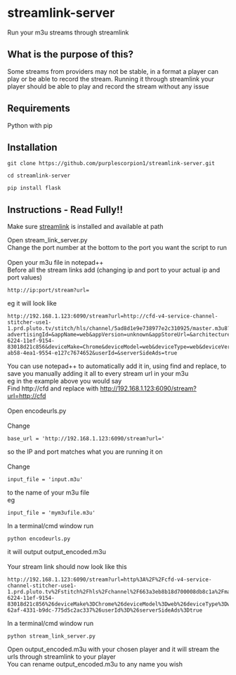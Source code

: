 # streamlink-server
Run your m3u streams through streamlink

## What is the purpose of this?
Some streams from providers may not be stable, in a format a player can play or be able to record the stream. Running it through streamlink your player should be able to play and record the stream without any issue

## Requirements
Python with pip

## Installation
```
git clone https://github.com/purplescorpion1/streamlink-server.git
```
```
cd streamlink-server
```
```
pip install flask
```
## Instructions - Read Fully!!

Make sure [streamlink](https://streamlink.github.io/install.html) is installed and available at path

Open stream_link_server.py <br>
Change the port number at the bottom to the port you want the script to run <br>
<br>
Open your m3u file in notepad++ <br>
Before all the stream links add (changing ip and port to your actual ip and port values)
```
http://ip:port/stream?url=
```
eg it will look like <br>
```
http://192.168.1.123:6090/stream?url=http://cfd-v4-service-channel-stitcher-use1-1.prd.pluto.tv/stitch/hls/channel/5ad8d1e9e738977e2c310925/master.m3u8?advertisingId=&appName=web&appVersion=unknown&appStoreUrl=&architecture=&buildVersion=&clientTime=0&deviceDNT=0&deviceId=4c9b8520-6224-11ef-9154-83018d21c856&deviceMake=Chrome&deviceModel=web&deviceType=web&deviceVersion=unknown&includeExtendedEvents=false&sid=16d72f2e-ab58-4ea1-9554-e127c7674652&userId=&serverSideAds=true
```

You can use notepad++ to automatically add it in, using find and replace, to save you manually adding it all to every stream url in your m3u <br>
eg in the example above you would say <br>
Find http://cfd and replace with http://192.168.1.123:6090/stream?url=http://cfd <br>
<br>
Open encodeurls.py <br>
<br>
Change <br>
```
base_url = 'http://192.168.1.123:6090/stream?url='
```
so the IP and port matches what you are running it on <br>
<br>
Change
```
input_file = 'input.m3u'
```
to the name of your m3u file <br>
eg
```
input_file = 'mym3ufile.m3u'
```

In a terminal/cmd window run <br>
```
python encodeurls.py
```
it will output output_encoded.m3u <br>
<br>
Your stream link should now look like this
```
http://192.168.1.123:6090/stream?url=http%3A%2F%2Fcfd-v4-service-channel-stitcher-use1-1.prd.pluto.tv%2Fstitch%2Fhls%2Fchannel%2F663a3eb8b18d700008db8c1a%2Fmaster.m3u8%3FadvertisingId%3D%26appName%3Dweb%26appVersion%3Dunknown%26appStoreUrl%3D%26architecture%3D%26buildVersion%3D%26clientTime%3D0%26deviceDNT%3D0%26deviceId%3D4ca15182-6224-11ef-9154-83018d21c856%26deviceMake%3DChrome%26deviceModel%3Dweb%26deviceType%3Dweb%26deviceVersion%3Dunknown%26includeExtendedEvents%3Dfalse%26sid%3Deb27f56c-62af-4331-b9dc-775d5c2ac337%26userId%3D%26serverSideAds%3Dtrue
```
In a terminal/cmd window run
```
python stream_link_server.py
```
Open output_encoded.m3u with your chosen player and it will stream the urls through streamlink to your player <br>
You can rename output_encoded.m3u to any name you wish

